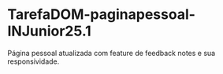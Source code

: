 # TarefaDOM-paginapessoal-INJunior25.1
Página pessoal atualizada com feature de feedback notes e sua responsividade.
